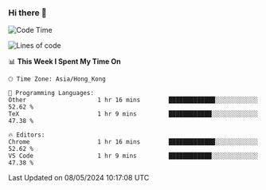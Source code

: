 ### Hi there 👋

<!--
**nicehiro/nicehiro** is a ✨ _special_ ✨ repository because its `README.md` (this file) appears on your GitHub profile.

Here are some ideas to get you started:

- 🔭 I’m currently working on ...
- 🌱 I’m currently learning ...
- 👯 I’m looking to collaborate on ...
- 🤔 I’m looking for help with ...
- 💬 Ask me about ...
- 📫 How to reach me: ...
- 😄 Pronouns: ...
- ⚡ Fun fact: ...
-->

<!--START_SECTION:waka-->
![Code Time](http://img.shields.io/badge/Code%20Time-322%20hrs%2028%20mins-blue)

![Lines of code](https://img.shields.io/badge/From%20Hello%20World%20I%27ve%20Written-2.7%20million%20lines%20of%20code-blue)

📊 **This Week I Spent My Time On** 

```text
🕑︎ Time Zone: Asia/Hong_Kong

💬 Programming Languages: 
Other                    1 hr 16 mins        █████████████░░░░░░░░░░░░   52.62 % 
TeX                      1 hr 9 mins         ████████████░░░░░░░░░░░░░   47.38 % 

🔥 Editors: 
Chrome                   1 hr 16 mins        █████████████░░░░░░░░░░░░   52.62 % 
VS Code                  1 hr 9 mins         ████████████░░░░░░░░░░░░░   47.38 % 
```


 Last Updated on 08/05/2024 10:17:08 UTC
<!--END_SECTION:waka-->
